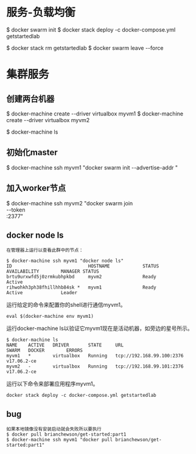 <!-- toc -->


# 服务-负载均衡

$ docker swarm init
$ docker stack deploy -c docker-compose.yml getstartedlab

$ docker stack rm getstartedlab
$ docker swarm leave --force


# 集群服务

## 创建两台机器
$ docker-machine create --driver virtualbox myvm1
$ docker-machine create --driver virtualbox myvm2

$ docker-machine ls

## 初始化master
$ docker-machine ssh myvm1 "docker swarm init --advertise-addr <myvm1 ip>"

## 加入worker节点
$ docker-machine ssh myvm2 "docker swarm join \
--token <token> \
<ip>:2377"


## docker node ls

    在管理器上运行以查看此群中的节点：

    $ docker-machine ssh myvm1 "docker node ls"
    ID                            HOSTNAME            STATUS              AVAILABILITY        MANAGER STATUS
    brtu9urxwfd5j0zrmkubhpkbd     myvm2               Ready               Active
    rihwohkh3ph38fhillhhb84sk *   myvm1               Ready               Active              Leader
    

运行给定的命令来配置你的shell进行通信myvm1。

    eval $(docker-machine env myvm1)
    
运行docker-machine ls以验证它myvm1现在是活动机器，如旁边的星号所示。

    $ docker-machine ls
    NAME    ACTIVE   DRIVER       STATE     URL                         SWARM   DOCKER        ERRORS
    myvm1   *        virtualbox   Running   tcp://192.168.99.100:2376           v17.06.2-ce   
    myvm2   -        virtualbox   Running   tcp://192.168.99.101:2376           v17.06.2-ce       
    
运行以下命令来部署应用程序myvm1。

    docker stack deploy -c docker-compose.yml getstartedlab
## bug 
    如果本地镜像没有安装启动就会失败所以要执行
    $ docker pull brianchewson/get-started:part1
    $ docker-machine ssh myvm1 "docker pull brianchewson/get-started:part1"